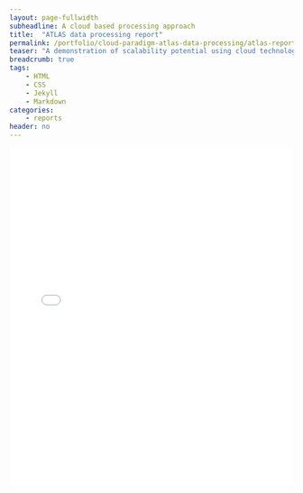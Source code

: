 ```yaml
---
layout: page-fullwidth
subheadline: A cloud based processing approach
title:  "ATLAS data processing report"
permalink: /portfolio/cloud-paradigm-atlas-data-processing/atlas-report/
teaser: "A demonstration of scalability potential using cloud technologies"
breadcrumb: true
tags:
    - HTML
    - CSS
    - Jekyll
    - Markdown
categories:
    - reports
header: no
---
```


<embed src="{{ '/assets/atlas_report.pdf' | relative_url }}" width="100%" height="600px" type="application/pdf">